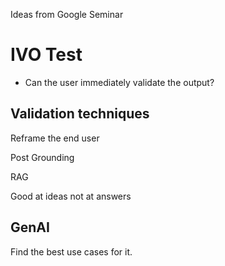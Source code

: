 Ideas from Google Seminar

IVO Test
========

- Can the user immediately validate the output?

Validation techniques
---------------------

Reframe the end user

Post Grounding

RAG

Good at ideas not at answers

GenAI
-----

Find the best use cases for it.